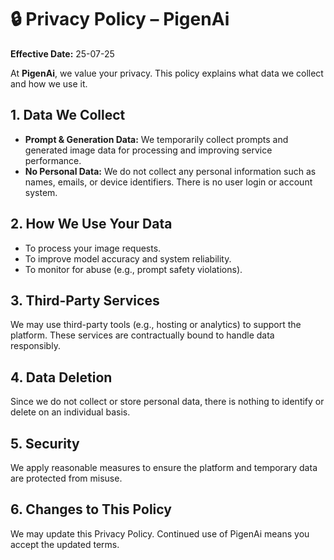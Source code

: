 # 🔒 Privacy Policy – PigenAi

**Effective Date:** 25-07-25

At **PigenAi**, we value your privacy. This policy explains what data we collect and how we use it.

## 1. Data We Collect

- **Prompt & Generation Data:** We temporarily collect prompts and generated image data for processing and improving service performance.
- **No Personal Data:** We do not collect any personal information such as names, emails, or device identifiers. There is no user login or account system.

## 2. How We Use Your Data

- To process your image requests.
- To improve model accuracy and system reliability.
- To monitor for abuse (e.g., prompt safety violations).

## 3. Third-Party Services

We may use third-party tools (e.g., hosting or analytics) to support the platform. These services are contractually bound to handle data responsibly.

## 4. Data Deletion

Since we do not collect or store personal data, there is nothing to identify or delete on an individual basis.

## 5. Security

We apply reasonable measures to ensure the platform and temporary data are protected from misuse.

## 6. Changes to This Policy

We may update this Privacy Policy. Continued use of PigenAi means you accept the updated terms.
